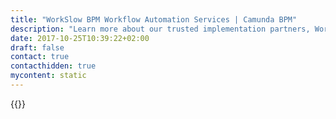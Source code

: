 ```yaml
---
title: "WorkSlow BPM Workflow Automation Services | Camunda BPM"
description: "Learn more about our trusted implementation partners, WorkSlow BPM. Camunda is the leader for workflow automation & business process management. Get your 30 day trial today."
date: 2017-10-25T10:39:22+02:00
draft: false
contact: true
contacthidden: true
mycontent: static
---
```

{{<partner-single
company="WorkSlow BPM"
type="si"
website="https://workslow.com.pl/"
countrycode="PL"
city="Łódź"
description="WorkSlow BPM is an IT consulting company founded in 2016. We are focused on business process automation and our main domain is the financial service industry with strong credentials from banking institutions.  "
siregion="emea"
level="basic"
logo="//images.ctfassets.net/vpidbgnakfvf/6LVQP7wxhJeJiT5NrBXZo8/dcdd5d63cfb0c5a1522a207613718cde/workslow_bpm_logo.png">}}